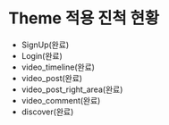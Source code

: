 # Theme 적용 진척 현황

- SignUp(완료)
- Login(완료)
- video_timeline(완료)
- video_post(완료)
- video_post_right_area(완료)
- video_comment(완료)
- discover(완료)
